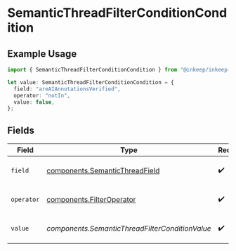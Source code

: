 # SemanticThreadFilterConditionCondition

## Example Usage

```typescript
import { SemanticThreadFilterConditionCondition } from "@inkeep/inkeep-analytics/models/components";

let value: SemanticThreadFilterConditionCondition = {
  field: "areAIAnnotationsVerified",
  operator: "notIn",
  value: false,
};
```

## Fields

| Field                                                                            | Type                                                                             | Required                                                                         | Description                                                                      |
| -------------------------------------------------------------------------------- | -------------------------------------------------------------------------------- | -------------------------------------------------------------------------------- | -------------------------------------------------------------------------------- |
| `field`                                                                          | [components.SemanticThreadField](../../models/components/semanticthreadfield.md) | :heavy_check_mark:                                                               | Available fields for SemanticThread                                              |
| `operator`                                                                       | [components.FilterOperator](../../models/components/filteroperator.md)           | :heavy_check_mark:                                                               | Available operators for filtering data                                           |
| `value`                                                                          | *components.SemanticThreadFilterConditionValue*                                  | :heavy_check_mark:                                                               | The value to compare the field against                                           |
